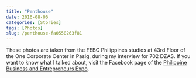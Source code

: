 ```yaml
---
title: "Penthouse"
date: 2016-08-06
categories: [Stories]
tags: [Photos]
slug: /penthouse-fa0558263f81
---
```


These photos are taken from the FEBC Philippines studios at 43rd Floor of the One Corporate Center in Pasig, during my interview for 702 DZAS. If you want to know what I talked about, visit the Facebook page of the [Philippine Business and Entrepreneurs Expo](http://fb.me/philippinebusinessentrepreneursexpo).

<figure class="gallery-wrapper">
  <div class="gallery">
    <div class="gallery-item">
		<img alt="" src="/images/2016/1_-nPZrSPy8Hv0DqqKMZjlGw.jpg" />
    </div>
    <div class="gallery-item">
		<img alt="" src="/images/2016/1_QoN1GFOxy6_fpvL7elSZ4A.jpg" />
    </div>
    <div class="gallery-item">
		<img alt="" src="/images/2016/1_pOmJq-RhfSGUDAKoD7fHRw.jpg" />
    </div>
  </div>
  <div class="gallery">
    <div class="gallery-item">
		<img alt="" src="/images/2016/1_VJjHvN-RdRxYPm4fIuJQ-w.jpg" />
    </div>
    <div class="gallery-item">
		<img alt="" src="/images/2016/1_L_SdUzqrNmCgKww9zNT5_g.jpg" />
    </div>
	<div class="gallery-item">
		<img alt="" src="/images/2016/1_ozQ0FGIIEHu6bI8JHDvmPQ.jpg" />
    </div>
  </div>
</figure>